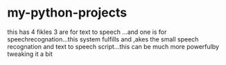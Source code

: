 # my-python-projects
this has 4 fikles 3 are for text to speech ...and one is for speechrecognation...this system fulfills and ,akes the small speech recognation and text to speech script...this can be much more powerfulby tweaking it a bit

